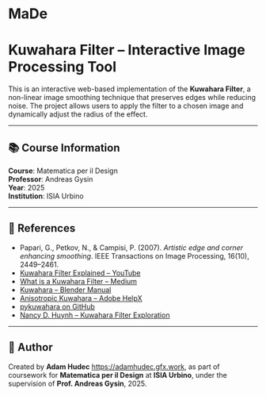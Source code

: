 # MaDe

# Kuwahara Filter – Interactive Image Processing Tool

This is an interactive web-based implementation of the **Kuwahara Filter**, a non-linear image smoothing technique that preserves edges while reducing noise. The project allows users to apply the filter to a chosen image and dynamically adjust the radius of the effect.

---

## 📚 Course Information

**Course**: Matematica per il Design  
**Professor**: Andreas Gysin  
**Year**: 2025  
**Institution**: ISIA Urbino  


---

## 🔗 References

- Papari, G., Petkov, N., & Campisi, P. (2007). *Artistic edge and corner enhancing smoothing*. IEEE Transactions on Image Processing, 16(10), 2449–2461.
- [Kuwahara Filter Explained – YouTube](https://www.youtube.com/watch?v=LDhN-JK3U9g)
- [What is a Kuwahara Filter – Medium](https://medium.com/swlh/what-is-a-kuwahara-filter-77921ce286f2)
- [Kuwahara – Blender Manual](https://docs.blender.org/manual/en/latest/compositing/types/filter/kuwahara.html)
- [Anisotropic Kuwahara – Adobe HelpX](https://helpx.adobe.com/substance-3d-designer/substance-compositing-graphs/nodes-reference-for-substance-compositing-graphs/node-library/filters/effects/anisotropic-kuwahara.html)
- [pykuwahara on GitHub](https://github.com/yoch/pykuwahara)
- [Nancy D. Huynh – Kuwahara Filter Exploration](https://nancydhuynh.com)

---

## 👤 Author

Created by **Adam Hudec** https://adamhudec.gfx.work,
as part of coursework for **Matematica per il Design** at **ISIA Urbino**,
under the supervision of **Prof. Andreas Gysin**, 2025.


